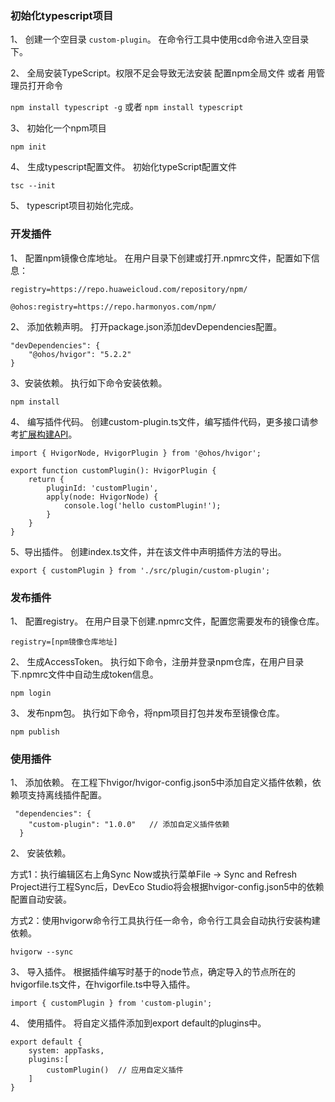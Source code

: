 ### 初始化typescript项目

1、 创建一个空目录 `custom-plugin`。 在命令行工具中使用cd命令进入空目录下。

2、 全局安装TypeScript。权限不足会导致无法安装 配置npm全局文件 或者 用管理员打开命令

`npm install typescript -g` 或者 `npm install typescript`

3、 初始化一个npm项目

`npm init`

4、 生成typescript配置文件。 初始化typeScript配置文件

`tsc --init`

5、 typescript项目初始化完成。

### 开发插件

1、 配置npm镜像仓库地址。 在用户目录下创建或打开.npmrc文件，配置如下信息：

```
registry=https://repo.huaweicloud.com/repository/npm/

@ohos:registry=https://repo.harmonyos.com/npm/
```

2、 添加依赖声明。 打开package.json添加devDependencies配置。

```
"devDependencies": {
    "@ohos/hvigor": "5.2.2"
}
```

3、安装依赖。 执行如下命令安装依赖。

```
npm install
```

4、 编写插件代码。 创建custom-plugin.ts文件，编写插件代码，更多接口请参考[扩展构建API](https://developer.huawei.com/consumer/cn/doc/harmonyos-guides/ide-hvigor-apis)。

```
import { HvigorNode, HvigorPlugin } from '@ohos/hvigor';

export function customPlugin(): HvigorPlugin {
    return {
        pluginId: 'customPlugin',
        apply(node: HvigorNode) {
            console.log('hello customPlugin!');
        }
    }
}
```

5、导出插件。 创建index.ts文件，并在该文件中声明插件方法的导出。

```
export { customPlugin } from './src/plugin/custom-plugin';
```

### 发布插件

1、 配置registry。 在用户目录下创建.npmrc文件，配置您需要发布的镜像仓库。

```
registry=[npm镜像仓库地址]
```

2、 生成AccessToken。 执行如下命令，注册并登录npm仓库，在用户目录下.npmrc文件中自动生成token信息。

```
npm login
```

3、 发布npm包。 执行如下命令，将npm项目打包并发布至镜像仓库。

```
npm publish
```

### 使用插件

1、 添加依赖。 在工程下hvigor/hvigor-config.json5中添加自定义插件依赖，依赖项支持离线插件配置。

```
 "dependencies": {
    "custom-plugin": "1.0.0"   // 添加自定义插件依赖
  }
```

2、 安装依赖。

方式1：执行编辑区右上角Sync Now或执行菜单File -> Sync and Refresh Project进行工程Sync后，DevEco Studio将会根据hvigor-config.json5中的依赖配置自动安装。

方式2：使用hvigorw命令行工具执行任一命令，命令行工具会自动执行安装构建依赖。

```
hvigorw --sync
```

3、 导入插件。 根据插件编写时基于的node节点，确定导入的节点所在的hvigorfile.ts文件，在hvigorfile.ts中导入插件。

```
import { customPlugin } from 'custom-plugin';
```

4、 使用插件。 将自定义插件添加到export default的plugins中。

```
export default {
    system: appTasks,
    plugins:[
        customPlugin()  // 应用自定义插件
    ]
}
```







